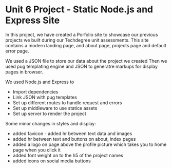 # Unit 6 Project - Static Node.js and Express Site

In this project, we have created a Porfolio site to showcase our previous projects we built during our Techdegree unit assessments.
This site contains a modern landing page, and about page, projects page and default error page.

We used a JSON file to store our data about the project we created
Then we used pug templating engine and JSON to generatre markups for display pages in browser.

We used Node.js and Express to 
  - Import dependencies 
   - Link JSON with pug templates 
   - Set up different routes to handle request and errors 
   - Set up middleware to use statice assets 
   - Set up server to render the project

Some minor changes in styles and display: 
  - added favicon - added hr between text data and images 
  - added hr between text and buttons on about, index pages 
  - added a logo on page above the profile picture which takes you to home page when you click it 
  - added font weight on to the h5 of the project names 
  - added icons on social media buttons
